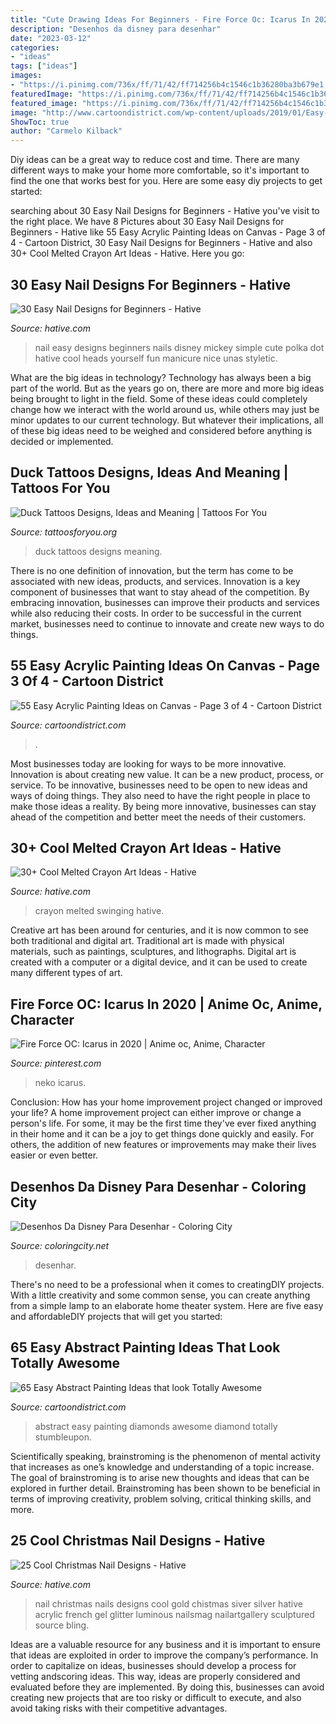 ```yaml
---
title: "Cute Drawing Ideas For Beginners - Fire Force Oc: Icarus In 2020"
description: "Desenhos da disney para desenhar"
date: "2023-03-12"
categories:
- "ideas"
tags: ["ideas"]
images:
- "https://i.pinimg.com/736x/ff/71/42/ff714256b4c1546c1b36280ba3b679e1.jpg"
featuredImage: "https://i.pinimg.com/736x/ff/71/42/ff714256b4c1546c1b36280ba3b679e1.jpg"
featured_image: "https://i.pinimg.com/736x/ff/71/42/ff714256b4c1546c1b36280ba3b679e1.jpg"
image: "http://www.cartoondistrict.com/wp-content/uploads/2019/01/Easy-Acrylic-Painting-Ideas-on-Canvas-28.jpg"
ShowToc: true
author: "Carmelo Kilback"
---
```



Diy ideas can be a great way to reduce cost and time. There are many different ways to make your home more comfortable, so it's important to find the one that works best for you. Here are some easy diy projects to get started: 

	

		
searching about 30 Easy Nail Designs for Beginners - Hative you've visit to the right place. We have 8 Pictures about 30 Easy Nail Designs for Beginners - Hative like 55 Easy Acrylic Painting Ideas on Canvas - Page 3 of 4 - Cartoon District, 30 Easy Nail Designs for Beginners - Hative and also 30+ Cool Melted Crayon Art Ideas - Hative. Here you go:
		
    
## 30 Easy Nail Designs For Beginners - Hative

<img loading=lazy src="https://hative.com/wp-content/uploads/2014/11/easy-nail-designs/14-easy-nail-designs-for-beginners.jpg" onerror="this.onerror=null;this.src='https://tse3.mm.bing.net/th?id=OIP.BXEyKYcs6zdx4CWZnkmKeQHaJ4&amp;pid=15.1';" alt="30 Easy Nail Designs for Beginners - Hative">

_Source: hative.com_

>nail easy designs beginners nails disney mickey simple cute polka dot hative cool heads yourself fun manicure nice unas styletic. 

	

What are the big ideas in technology?
Technology has always been a big part of the world. But as the years go on, there are more and more big ideas being brought to light in the field. Some of these ideas could completely change how we interact with the world around us, while others may just be minor updates to our current technology. But whatever their implications, all of these big ideas need to be weighed and considered before anything is decided or implemented.

    
## Duck Tattoos Designs, Ideas And Meaning | Tattoos For You

<img loading=lazy src="https://www.tattoosforyou.org/wp-content/uploads/2016/05/Duck-Tattoos-for-Women-300x294.png" onerror="this.onerror=null;this.src='https://tse3.mm.bing.net/th?id=OIP.kM4CCG1hUsz0oXwv344YmgAAAA&amp;pid=15.1';" alt="Duck Tattoos Designs, Ideas and Meaning | Tattoos For You">

_Source: tattoosforyou.org_

>duck tattoos designs meaning. 

	

There is no one definition of innovation, but the term has come to be associated with new ideas, products, and services. Innovation is a key component of businesses that want to stay ahead of the competition. By embracing innovation, businesses can improve their products and services while also reducing their costs. In order to be successful in the current market, businesses need to continue to innovate and create new ways to do things.

    
## 55 Easy Acrylic Painting Ideas On Canvas - Page 3 Of 4 - Cartoon District

<img loading=lazy src="http://www.cartoondistrict.com/wp-content/uploads/2019/01/Easy-Acrylic-Painting-Ideas-on-Canvas-28.jpg" onerror="this.onerror=null;this.src='https://tse4.mm.bing.net/th?id=OIP.KI1QUsOo-Ajihr3BXKT76AHaLH&amp;pid=15.1';" alt="55 Easy Acrylic Painting Ideas on Canvas - Page 3 of 4 - Cartoon District">

_Source: cartoondistrict.com_

>. 

	

Most businesses today are looking for ways to be more innovative. Innovation is about creating new value. It can be a new product, process, or service. To be innovative, businesses need to be open to new ideas and ways of doing things. They also need to have the right people in place to make those ideas a reality. By being more innovative, businesses can stay ahead of the competition and better meet the needs of their customers.

    
## 30+ Cool Melted Crayon Art Ideas - Hative

<img loading=lazy src="http://hative.com/wp-content/uploads/2014/04/melted-crayon-art/16-girl-swinging.jpg" onerror="this.onerror=null;this.src='https://tse1.mm.bing.net/th?id=OIP.mtToqc8gxJVeDjf_11pDoAHaJ4&amp;pid=15.1';" alt="30+ Cool Melted Crayon Art Ideas - Hative">

_Source: hative.com_

>crayon melted swinging hative. 

	

Creative art has been around for centuries, and it is now common to see both traditional and digital art. Traditional art is made with physical materials, such as paintings, sculptures, and lithographs. Digital art is created with a computer or a digital device, and it can be used to create many different types of art.

    
## Fire Force OC: Icarus In 2020 | Anime Oc, Anime, Character

<img loading=lazy src="https://i.pinimg.com/736x/ff/71/42/ff714256b4c1546c1b36280ba3b679e1.jpg" onerror="this.onerror=null;this.src='https://tse2.mm.bing.net/th?id=OIP.jYwPAlJAE9MbFCPPe28y4gHaLF&amp;pid=15.1';" alt="Fire Force OC: Icarus in 2020 | Anime oc, Anime, Character">

_Source: pinterest.com_

>neko icarus. 

	

Conclusion: How has your home improvement project changed or improved your life?
A home improvement project can either improve or change a person's life. For some, it may be the first time they've ever fixed anything in their home and it can be a joy to get things done quickly and easily. For others, the addition of new features or improvements may make their lives easier or even better.

    
## Desenhos Da Disney Para Desenhar - Coloring City

<img loading=lazy src="https://www.coloringcity.net/wp-content/uploads/2019/08/501cd6c1fe2f59ab8b131226f6cc3740_2.jpg" onerror="this.onerror=null;this.src='https://tse1.mm.bing.net/th?id=OIP.uMWJrKhfB30Sq55zMSdjogAAAA&amp;pid=15.1';" alt="Desenhos Da Disney Para Desenhar - Coloring City">

_Source: coloringcity.net_

>desenhar. 

	

There's no need to be a professional when it comes to creatingDIY projects. With a little creativity and some common sense, you can create anything from a simple lamp to an elaborate home theater system. Here are five easy and affordableDIY projects that will get you started: 

    
## 65 Easy Abstract Painting Ideas That Look Totally Awesome

<img loading=lazy src="http://www.cartoondistrict.com/wp-content/uploads/2017/06/Easy-Abstract-Painting-Ideas00016.jpg" onerror="this.onerror=null;this.src='https://tse2.mm.bing.net/th?id=OIP.4SRh_MekhydORAxNC-EZGAHaLJ&amp;pid=15.1';" alt="65 Easy Abstract Painting Ideas that look Totally Awesome">

_Source: cartoondistrict.com_

>abstract easy painting diamonds awesome diamond totally stumbleupon. 

	

Scientifically speaking, brainstroming is the phenomenon of mental activity that increases as one’s knowledge and understanding of a topic increase. The goal of brainstroming is to arise new thoughts and ideas that can be explored in further detail. Brainstroming has been shown to be beneficial in terms of improving creativity, problem solving, critical thinking skills, and more.

    
## 25 Cool Christmas Nail Designs - Hative

<img loading=lazy src="http://hative.com/wp-content/uploads/2014/11/christmas-nail-designs/11-cool-christmas-nail-designs.jpg" onerror="this.onerror=null;this.src='https://tse1.mm.bing.net/th?id=OIP.KBlOtUi4yY1dvZbQf5Vj0QHaGp&amp;pid=15.1';" alt="25 Cool Christmas Nail Designs - Hative">

_Source: hative.com_

>nail christmas nails designs cool gold chistmas siver silver hative acrylic french gel glitter luminous nailsmag nailartgallery sculptured source bling. 

	

Ideas are a valuable resource for any business and it is important to ensure that ideas are exploited in order to improve the company’s performance. In order to capitalize on ideas, businesses should develop a process for vetting andscoring ideas. This way, ideas are properly considered and evaluated before they are implemented. By doing this, businesses can avoid creating new projects that are too risky or difficult to execute, and also avoid taking risks with their competitive advantages.

